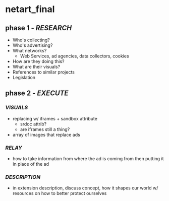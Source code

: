 # netart_final

## phase 1 - ***RESEARCH***
- Who's collecting?
- Who's advertising?
- What networks?
    - Web Services, ad agencies, data collectors, cookies
- How are they doing this?
- What are their visuals?
- References to similar projects
- Legislation

## phase 2 - ***EXECUTE***
### *VISUALS*
- replacing w/ iframes + sandbox attribute
    - srdoc attrib?
    - are iframes still a thing?
- array of images that replace ads

### *RELAY*
- how to take information from where the ad is coming from then putting it in place of the ad

### *DESCRIPTION*
- in extension description, discuss concept, how it shapes our world w/ resources on how to better protect ourselves 
